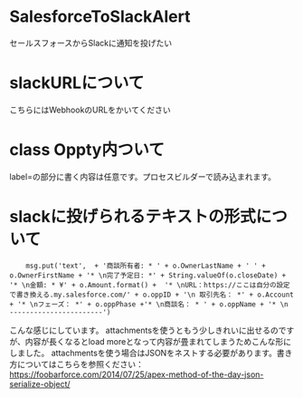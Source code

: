 # SalesforceToSlackAlert
セールスフォースからSlackに通知を投げたい

# slackURLについて
こちらにはWebhookのURLをかいてください

# class Oppty内ついて
label=の部分に書く内容は任意です。プロセスビルダーで読み込まれます。

# slackに投げられるテキストの形式について
		msg.put('text',  + '商談所有者: * ' + o.OwnerLastName + ' ' + o.OwnerFirstName + '* \n完了予定日: *' + String.valueOf(o.closeDate) + '* \n金額: * ¥' + o.Amount.format() +  '* \nURL：https://ここは自分の設定で書き換える.my.salesforce.com/' + o.oppID + '\n 取引先名： *' + o.Account + '* \nフェーズ： *' + o.oppPhase +'* \n商談名： * ' + o.oppName + '* \n -----------------------')
こんな感じにしています。
attachmentsを使うともう少しきれいに出せるのですが、内容が長くなるとload moreとなって内容が畳まれてしまうためこんな形にしました。
attachmentsを使う場合はJSONをネストする必要があります。書き方についてはこちらを参照ください：https://foobarforce.com/2014/07/25/apex-method-of-the-day-json-serialize-object/

